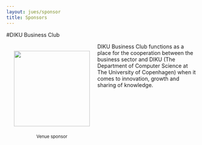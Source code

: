 ```yaml
---
layout: jues/sponsor
title: Sponsors
---
```

#DIKU Business Club
<div style="width:200px;float:left;padding:20px">
  <div style="height:200px;position:relative;">
    <a href="http://www.diku.dk" target="_blank"><img style="position: absolute; bottom: 0;width:200px" src="/images/DIKU.png" /></a>
  </div>
  <div style="height:40px;text-align:center;font-size:82%;padding-top:20px;">Venue sponsor<br/></div>
</div>

DIKU Business Club functions as a place for the cooperation between the business sector and DIKU (The Department of Computer Science at The University of Copenhagen) when it comes to innovation, growth and sharing of knowledge.
